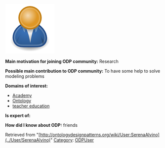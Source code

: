 [![Image:ODPUser.png](../images/a/a6/ODPUser.png)](../Image/ODPUser.png "Image:ODPUser.png")




  





__Main motivation for joining ODP community:__ Research


__Possible main contribution to ODP community:__ To have some help to solve modeling problems


__Domains of interest:__



* [Academy](../Community/Academy "Community:Academy")
* [Ontology](../Community/Ontology-based_models "Community:Ontology")
* [teacher education](http://ontologydesignpatterns.org/wiki/index.php?title=Community:Teacher_education&action=edit&redlink=1 "Community:Teacher education (not yet written)")


__Is expert of:__


  

__How did I know about ODP:__ friends






Retrieved from "[http://ontologydesignpatterns.org/wiki/User:SerenaAlvino](../User/SerenaAlvino)"
 [Category](http://ontologydesignpatterns.org/wiki/Special:Categories "Special:Categories"): [ODPUser](../Category/ODPUser "Category:ODPUser")